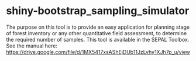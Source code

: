 # shiny-bootstrap_sampling_simulator
The purpose on this tool is to provide an easy application for planning stage of forest inventory or any other quantitative field assessment, to determine the required number of samples. This tool is available in the SEPAL Toolbox.
See the manual here: https://drive.google.com/file/d/1MX5417xsAShEjDUb11JzLvhy1XJh7p_u/view
